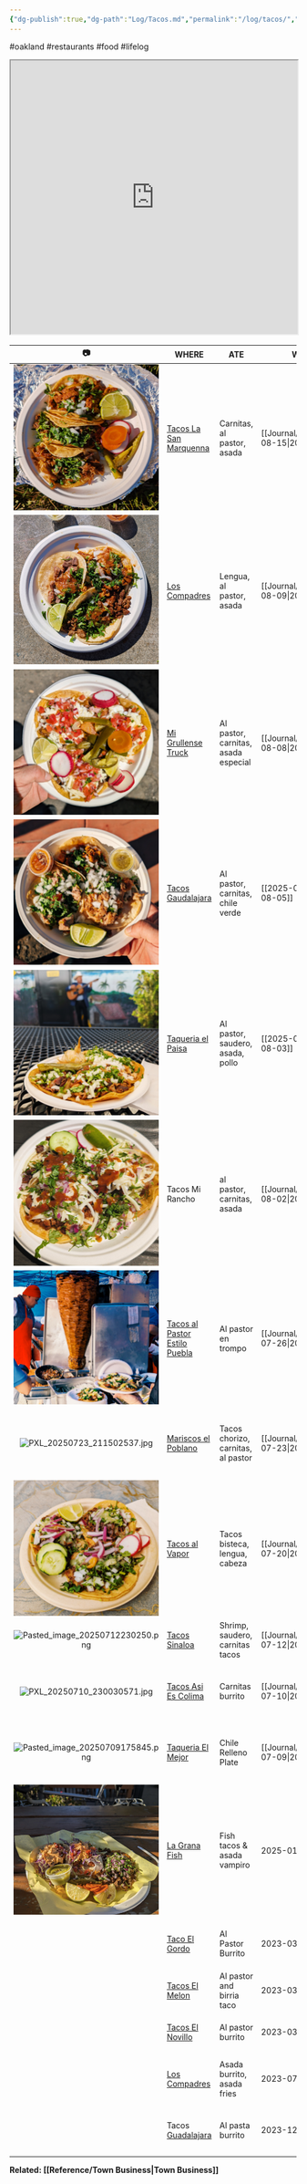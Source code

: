 ```yaml
---
{"dg-publish":true,"dg-path":"Log/Tacos.md","permalink":"/log/tacos/","title":"Taco Log","noteIcon":"chest"}
---
```


#oakland #restaurants #food #lifelog 
<iframe src="https://www.google.com/maps/d/u/0/embed?mid=1MAn35xBbJzQFmKqYmuo7dWQUp-IBtHw&ehbc=2E312F" width="100%" height=480></iframe>

|                  📷                  | WHERE                                                                                                                              | ATE                                 | WHEN           | THOUGHTS                                                                                                               |         💸         |
| :----------------------------------: | ---------------------------------------------------------------------------------------------------------------------------------- | ----------------------------------- | -------------- | ---------------------------------------------------------------------------------------------------------------------- | :----------------: |
|         ![1000003543.jpeg](/img/user/System/Uploads/1000003543.jpeg)         | [Tacos La San Marquenna](https://www.yelp.com/biz/tacos-la-san-marquenna-oakland)                                                  | Carnitas, al pastor, asada          | [[Journal/2025/2025-08-15\|2025-08-15]] | Really good carnitas and better than average tortillas! And **cheap**! Need to come back for torta cubano and flautas. |      $9<br>💳      |
|    ![1970-01-20-112624211.jpeg](/img/user/System/Uploads/1970-01-20-112624211.jpeg)    | [Los Compadres](https://www.yelp.com/biz/los-compadres-taco-truck-oakland-2)                                                       | Lengua, al pastor, asada            | [[Journal/2025/2025-08-09\|2025-08-09]] | **Underrated** spot. Best asada burrito. Tacos were all excellent especially lengua. Cheap too                         |     $10<br>💳      |
|         ![1000003439.jpg](/img/user/System/Uploads/1000003439.jpg)          | [Mi Grullense Truck](https://www.yelp.com/biz/mi-grullense-taco-truck-oakland)                                                     | Al pastor, carnitas, asada especial | [[Journal/2025/2025-08-08\|2025-08-08]] | **Best al pastor** in Fruitvale. Really fresh pico de gallo. They take cards now!                                      | $13.50<br>💵<br>💳 |
|      ![1000003310-small.jpg](/img/user/System/Uploads/1000003310-small.jpg)       | [Tacos Gaudalajara](https://www.facebook.com/people/Tacos-Guadalajara-Taco-truck/100057399671945/)                                 | Al pastor, carnitas, chile verde    | [[2025-08-05\|2025-08-05]] | Not bad but there's better options on this corner. Carnitas was greasy, chile verde was decent.                        |     $13<br>💳      |
|       ![1000003273small.jpg](/img/user/System/Uploads/1000003273small.jpg)       | [Taqueria el Paisa](https://www.yelp.com/biz/taqueria-el-paisa-oakland)                                                            | Al pastor, saudero, asada, pollo    | [[2025-08-03\|2025-08-03]] | **Top tier** with lots of outdoor seating. Food is all amazing, one of the best spots in Fruitvale.                    |    $15.50<br>💳    |
|        ![1000003261jpg.jpg](/img/user/System/Uploads/1000003261jpg.jpg)        | Tacos Mi Rancho                                                                                                                    | al pastor, carnitas, asada          | [[Journal/2025/2025-08-02\|2025-08-02]] | Best spot by the Lake.  Crispy tortillas, generous crema and toppings, good salsa                                      |    $12.75<br>📱    |
|      ![alpastorentrompo.jpg](/img/user/System/Uploads/alpastorentrompo.jpg)       | [Tacos al Pastor Estilo Puebla](https://www.yelp.com/biz/tacos-al-pastor-estilo-puebla-oakland)                                    | Al pastor en trompo                 | [[Journal/2025/2025-07-26\|2025-07-26]] | Excellent, smoky al pastor with pineapple. Hard to beat & unique.                                                      |     $15<br>💵      |
|   ![PXL_20250723_211502537.jpg](/img/user/System/Uploads/PXL_20250723_211502537.jpg)    | [Mariscos el Poblano](https://www.yelp.com/biz/mariscos-el-poblano-oakland)                                                        | Tacos chorizo, carnitas, al pastor  | [[Journal/2025/2025-07-23\|2025-07-23]] | Pretty mid, should've done seafood. Camaron empanadas next time                                                        |     💵 $13.50      |
|         ![1000002956.jpg](/img/user/System/Uploads/1000002956.jpg)          | [Tacos al Vapor](https://www.yelp.com/biz/tacos-al-vapor-oakland-3)                                                                | Tacos bisteca, lengua, cabeza       | [[Journal/2025/2025-07-20\|2025-07-20]] | **Different** - steamed! No grease, bright flavors, great texture.                                                     |     $14<br>📱      |
| ![Pasted_image_20250712230250.png](/img/user/System/Uploads/Pasted_image_20250712230250.png) | [Tacos Sinaloa](https://tacossinaloaoakland.com/)                                                                                  | Shrimp, saudero, carnitas tacos     | [[Journal/2025/2025-07-12\|2025-07-12]] | The saudero is underrated.                                                                                             |     $11<br>💳      |
|   ![PXL_20250710_230030571.jpg](/img/user/System/Uploads/PXL_20250710_230030571.jpg)    | [Tacos Asi Es Colima](https://www.yelp.com/biz/tacos-asi-es-colima-oakland-2)                                                      | Carnitas burrito                    | [[Journal/2025/2025-07-10\|2025-07-10]] | Very good, lots of onion. Red sauce is fire roasted. Spicy!                                                            |       $14💳        |
| ![Pasted_image_20250709175845.png](/img/user/System/Uploads/Pasted_image_20250709175845.png) | [Taqueria El Mejor](https://www.yelp.com/biz/taqueria-la-mejor-oakland)                                                            | Chile Relleno Plate                 | [[Journal/2025/2025-07-09\|2025-07-09]] | Really good, large portions, cheap. Also serve baby burritos.                                                          |     $15<br>💵      |
|      ![lagranafish250110.png](/img/user/System/Uploads/lagranafish250110.png)      | [La Grana Fish](https://www.yelp.com/biz/la-grana-fish-oakland-3)                                                                  | Fish tacos & asada vampiro          | 2025-01-10     | **GOAT** spot. Vampiros are must order, fish tacos Baja style. Not cheap tho.                                          |       $20 💳       |
|                                      | [Taco El Gordo](https://www.yelp.com/biz/tacos-el-gordo-oakland-2)                                                                 | Al Pastor Burrito                   | 2023-03-13     | Excellent, good crema, next time try saudero.                                                                          |         💳         |
|                                      | [Tacos El Melon](https://www.yelp.com/biz/tacos-el-melon-oakland-2)                                                                | Al pastor and birria taco           | 2023-03-14     | Cheap, everything was really good.                                                                                     |         💳         |
|                                      | [Tacos El Novillo](https://www.yelp.com/biz/tacos-el-novillo-oakland-2)                                                            | Al pastor burrito                   | 2023-03-17     | LARGE burrito. Next time do asada.                                                                                     |         💳         |
|                                      | [Los Compadres](https://www.yelp.com/biz/los-compadres-taco-truck-oakland-2)                                                       | Asada burrito, asada fries          | 2023-07-22     | **Best asada** in Fruitvale. Friendly guys, really cheap.                                                              |     $12<br>💳      |
|                                      | Tacos [Guadalajara](https://www.google.com/search?channel=frs&client=firefox-b-1-d&q=tacos+guadalajara#rlimm=10656403252407561765) | Al pasta burrito                    | 2023-12-19     | Al pastor was good, red sauce was better than most.                                                                    |         💳         |

**Related: [[Reference/Town Business\|Town Business]]**